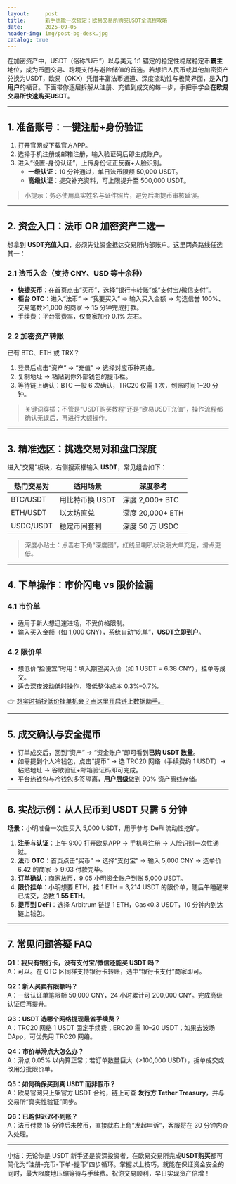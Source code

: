 ```yaml
---
layout:     post
title:      新手也能一次搞定：欧易交易所购买USDT全流程攻略
date:       2025-09-05
header-img: img/post-bg-desk.jpg
catalog: true
---
```


在加密资产中，USDT（俗称“U币”）以与美元 1:1 锚定的稳定性稳居稳定币**霸主**地位，成为币圈交易、跨境支付与避险储值的首选。若想把人民币或其他加密资产兑换为USDT，欧易（OKX）凭借丰富法币通道、深度流动性与极简界面，是**入门用户**的福音。下面带你逐层拆解从注册、充值到成交的每一步，手把手学会**在欧易交易所快速购买USDT**。

---

## 1. 准备账号：一键注册+身份验证

1. 打开官网或下载官方APP。  
2. 选择手机注册或邮箱注册，输入验证码后即生成账户。  
3. 进入“设置-身份认证”，上传身份证正反面+人脸识别。  
   - **一级认证**：10 分钟通过，单日法币限额 50,000 USDT。  
   - **高级认证**：提交补充资料，可上限提升至 500,000 USDT。  

> 小提示：务必使用真实姓名与证件照片，避免后期提币审核延误。

---

## 2. 资金入口：法币 OR 加密资产二选一

想拿到 **USDT充值入口**，必须先让资金抵达交易所内部账户。这里两条路线任选其一：

### 2.1 法币入金（支持 CNY、USD 等十余种）

- **快捷买币**：在首页点击“买币”，选择“银行卡转账”或“支付宝/微信支付”。  
- **柜台 OTC**：进入“法币” → “我要买入” → 输入买入金额 → 勾选信誉 100%、交易笔数>1,000 的商家 → 15 分钟完成打款。  
- 手续费：平台零费率，仅商家加价 0.1% 左右。

### 2.2 加密资产转账

已有 BTC、ETH 或 TRX？  
1. 登录后点击“资产” → “充值” → 选择对应币种网络。  
2. 复制地址 → 粘贴到你外部钱包的提币栏。  
3. 等待链上确认：BTC 一般 6 次确认，TRC20 仅需 1 次，到账时间 1–20 分钟。  

> 关键词穿插：不管是“USDT购买教程”还是“欧易USDT充值”，操作流程都确认无误后，再进行大额操作。

---

## 3. 精准选区：挑选交易对和盘口深度

进入“交易”板块，右侧搜索框输入 **USDT**，常见组合如下：

| 热门交易对 | 适用场景 | 深度参考 |
|-----------|----------|----------|
| BTC/USDT | 用比特币换 USDT | 深度 2,000+ BTC |
| ETH/USDT | 以太坊直兑 | 深度 20,000+ ETH |
| USDC/USDT | 稳定币间套利 | 深度 50 万 USDC |

> 深度小贴士：点击右下角“深度图”，红线呈喇叭状说明大单充足，滑点更低。

---

## 4. 下单操作：市价闪电 vs 限价捡漏

### 4.1 市价单

- 适用于新人想迅速进场，不受价格限制。  
- 输入买入金额（如 1,000 CNY），系统自动“吃单”，**USDT立即到户**。

### 4.2 限价单

- 想低价“捡便宜”时用：填入期望买入价（如 1 USDT = 6.38 CNY），挂单等成交。  
- 适合深夜波动低时操作，降低整体成本 0.3%–0.7%。  

👉 [想实时捕捉低价挂单机会？点这里开启链上数据助手。](https://okxdog.com/)

---

## 5. 成交确认与安全提币

- 订单成交后，回到“资产” → “资金账户”即可看到**已购 USDT 数量**。  
- 如需提到个人冷钱包，点击“提币” → 选 TRC20 网络（手续费约 1 USDT）→ 粘贴地址 → 谷歌验证+邮箱验证码即可完成。  
- 平台热钱包与冷钱包多签隔离，**用户层级**做到 90% 资产离线存储。

---

## 6. 实战示例：从人民币到 USDT 只需 5 分钟

**场景**：小明准备一次性买入 5,000 USDT，用于参与 DeFi 流动性挖矿。

1. **注册与认证**：上午 9:00 打开欧易APP → 手机号注册 → 人脸识别一次性通过。  
2. **法币 OTC**：首页点击“买币” → 选择“支付宝” → 输入 5,000 CNY → 选单价 6.42 的商家 → 9:03 付款完毕。  
3. **订单确认**：商家放币，9:05 小明资金账户到账 5,000 USDT。  
4. **限价挂单**：小明想要 ETH，挂 1 ETH = 3,214 USDT 的限价单，随后午睡醒来已成交，总数 **1.55 ETH**。  
5. **提币到 DeFi**：选择 Arbitrum 链提 1 ETH，Gas<0.3 USDT，10 分钟内到达链上钱包。  

---

## 7. 常见问题答疑 FAQ

**Q1：我只有银行卡，没有支付宝/微信还能买 USDT 吗？**  
A：可以。在 OTC 区同样支持银行卡转账，选中“银行卡支付”商家即可。

**Q2：新人买卖有限额吗？**  
A：一级认证单笔限额 50,000 CNY，24 小时累计可 200,000 CNY。完成高级认证后再提升。

**Q3：USDT 选哪个网络提现最省手续费？**  
A：TRC20 网络 1 USDT 固定手续费；ERC20 需 10–20 USDT；如果去波场 DApp，可优先用 TRC20 网络。

**Q4：市价单滑点大怎么办？**  
A：滑点 0.05% 以内算正常；若订单数量巨大（>100,000 USDT），拆单成交或改用分批限价单。

**Q5：如何确保买到真 USDT 而非假币？**  
A：欧易官网只上架官方 USDT 合约，链上可查 **发行方 Tether Treasury**，并与交易所“真实性验证”同步。

**Q6：已购但迟迟不到账？**  
A：法币付款 15 分钟后未放币，直接就右上角“发起申诉”，客服将在 30 分钟内介入处理。

---

小结：无论你是 USDT 新手还是资深投资者，在欧易交易所完成**USDT购买**都可简化为“注册-充币-下单-提币”四步循环。掌握以上技巧，就能在保证资金安全的同时，最大限度地压缩等待与手续费。祝你交易顺利，早日实现资产倍增！